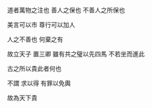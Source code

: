 道者萬物之注也
善人之保也
不善人之所保也

美言可以市
尊行可以加人

人之不善也
何棄之有

故立天子
置三卿
雖有共之璧以先四馬
不若坐而進此

古之所以貴此者何也

不謂
求以得
有罪以免輿

故為天下貴
